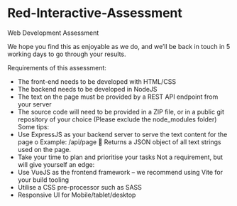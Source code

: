 # Red-Interactive-Assessment
Web Development Assessment

We hope you find this as enjoyable as we do, and we’ll be back in touch in 5 working days to go through your results. 

Requirements of this assessment:
-	The front-end needs to be developed with HTML/CSS
-	The backend needs to be developed in NodeJS
-	The text on the page must be provided by a REST API endpoint from your server
-	The source code will need to be provided in a ZIP file, or in a public git repository of your choice (Please exclude the node_modules folder)
Some tips:
-	Use ExpressJS as your backend server to serve the text content for the page
o	Example: /api/page  Returns a JSON object of all text strings used on the page.
-	Take your time to plan and prioritise your tasks
Not a requirement, but will give yourself an edge:
-	Use VueJS as the frontend framework – we recommend using Vite for your build tooling
-	Utilise a CSS pre-processor such as SASS
-	Responsive UI for Mobile/tablet/desktop
